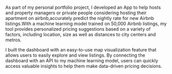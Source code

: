 As part of my personal portfolio project, I developed an App to help hosts and property managers or private people considering hosting their
apartment on airbnb,accurately predict the nightly rate for new Airbnb listings.With a machine learning model trained on 50,000 Airbnb listings,
my tool provides personalized pricing suggestions based on a variety of factors, including location, size as well as distances to city centers and metros.

I built the dashboard with an easy-to-use map visualization feature that allows users to easily explore and view listings.
By connecting the dashboard with an API to my machine learning model, users can quickly access valuable insights to help them make data-driven pricing decisions.
